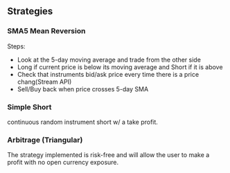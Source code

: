 ## Strategies

### SMA5 Mean Reversion
Steps:
- Look at the 5-day moving average and trade from the other side
- Long if current price is below its moving average and Short if it is above
- Check that instruments bid/ask price every time there is a price chang(Stream API)
- Sell/Buy back when price crosses 5-day SMA

### Simple Short
continuous random instrument short w/ a take profit. 

### Arbitrage (Triangular)
The strategy implemented is risk-free and will allow the user to make a profit with no open currency exposure.
